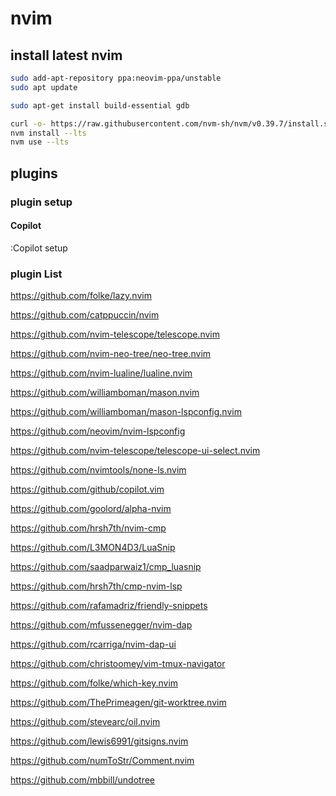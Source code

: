 # nvim

## install latest nvim

```bash
sudo add-apt-repository ppa:neovim-ppa/unstable
sudo apt update

sudo apt-get install build-essential gdb

curl -o- https://raw.githubusercontent.com/nvm-sh/nvm/v0.39.7/install.sh | bash
nvm install --lts
nvm use --lts
```

## plugins

### plugin setup

#### Copilot

:Copilot setup

### plugin List

https://github.com/folke/lazy.nvim

https://github.com/catppuccin/nvim

https://github.com/nvim-telescope/telescope.nvim

https://github.com/nvim-neo-tree/neo-tree.nvim

https://github.com/nvim-lualine/lualine.nvim

https://github.com/williamboman/mason.nvim

https://github.com/williamboman/mason-lspconfig.nvim

https://github.com/neovim/nvim-lspconfig

https://github.com/nvim-telescope/telescope-ui-select.nvim

https://github.com/nvimtools/none-ls.nvim

https://github.com/github/copilot.vim

https://github.com/goolord/alpha-nvim

https://github.com/hrsh7th/nvim-cmp

https://github.com/L3MON4D3/LuaSnip

https://github.com/saadparwaiz1/cmp_luasnip

https://github.com/hrsh7th/cmp-nvim-lsp

https://github.com/rafamadriz/friendly-snippets

https://github.com/mfussenegger/nvim-dap

https://github.com/rcarriga/nvim-dap-ui

https://github.com/christoomey/vim-tmux-navigator

https://github.com/folke/which-key.nvim

https://github.com/ThePrimeagen/git-worktree.nvim

https://github.com/stevearc/oil.nvim

https://github.com/lewis6991/gitsigns.nvim

https://github.com/numToStr/Comment.nvim

https://github.com/mbbill/undotree


